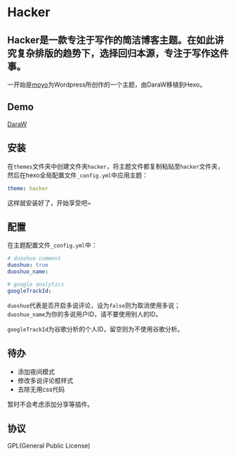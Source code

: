 # Hacker
## Hacker是一款专注于写作的简洁博客主题。在如此讲究复杂排版的趋势下，选择回归本源，专注于写作这件事。
一开始是[moyo](http://liuxinyu.me/)为Wordpress所创作的一个主题，由DaraW移植到Hexo。

## Demo
[DaraW](http://blog.daraw.cn/)

## 安装

在`themes`文件夹中创建文件夹`hacker`，将主题文件都复制粘贴至`hacker`文件夹，然后在hexo全局配置文件`_config.yml`中应用主题：
```yaml
theme: hacker
```
这样就安装好了，开始享受吧~

## 配置
在主题配置文件`_config.yml`中：

```yaml
# duoshuo comment
duoshuo: true
duoshuo_name:

# google analytics
googleTrackId:
```


`duoshuo`代表是否开启多说评论，设为`false`则为取消使用多说；  
`duoshuo_name`为你的多说用户ID，请不要使用别人的ID。

`googleTrackId`为谷歌分析的个人ID，留空则为不使用谷歌分析。

## 待办
* 添加夜间模式
* 修改多说评论框样式
* 去除无用css代码

暂时不会考虑添加分享等插件。

## 协议
GPL(General Public License)
